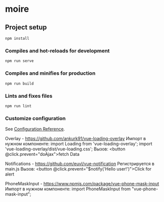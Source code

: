 # moire

## Project setup
```
npm install
```

### Compiles and hot-reloads for development
```
npm run serve
```

### Compiles and minifies for production
```
npm run build
```

### Lints and fixes files
```
npm run lint
```

### Customize configuration
See [Configuration Reference](https://cli.vuejs.org/config/).


Overlay - https://github.com/ankurk91/vue-loading-overlay
Импорт в нужном компоненте:
import Loading from 'vue-loading-overlay';
import 'vue-loading-overlay/dist/vue-loading.css';
Вызов:
<loading :active="isLoading"/>
<button @click.prevent="doAjax">fetch Data</button>


Notifications - https://github.com/euvl/vue-notification
Регистрируется в main.js
Вызов:
<notifications position="top center"
classes="notification"
/>
<button @click.prevent="$notify('Hello user!')">Click for alert</button>


PhoneMaskInput - https://www.npmjs.com/package/vue-phone-mask-input
Импорт в нужном компоненте:
import PhoneMaskInput from "vue-phone-mask-input";
